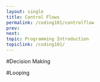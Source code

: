 ```yaml
---
layout: single
title: Control Flows
permalink: /coding101/controlflow
prev: 
next: 
topic: Programming Introduction
topiclink: /coding101/
---
```


#Decision Making

#Looping




